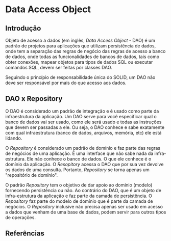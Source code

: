 # Data Access Object

## Introdução

Objeto de acesso a dados (em inglês, *Data Access Object* - DAO) é um padrão de projetos para aplicações que utilizam persistência de dados, onde tem a separação das regras de negócio das regras de acesso a banco de dados, onde todas as funcionalidades de bancos de dados, tais como obter conexões, mapear objetos para tipos de dados SQL ou executar comandos SQL, devem ser feitas por classes DAO.

Seguindo o princípio de responsabilidade única do SOLID, um DAO não deve ser responsável por mais do que acesso aos dados.

## DAO x Repository

O DAO é considerado um padrão de integração e é usado como parte da infraestrutura da aplicação. Um DAO serve para você especificar qual o banco de dados vai ser usado, como ele será usado e todas as instruções que devem ser passadas a ele. Ou seja, o DAO conhece e sabe exatamente com qual infraestrutura (banco de dados, arquivos, memória, etc) ele está lidando.

O *Repository* é considerado um padrão de domínio e faz parte das regras de negócios de uma aplicação. É uma interface que não sabe nada da infra-estrutura. Ele não conhece o banco de dados. O que ele conhece é o domínio da aplicação. O *Resopitory* acessa o DAO que por sua vez devolve os dados de uma consulta. Portanto, *Repository* se torna apenas um "repositório de domínio".

O padrão *Repository* tem o objetivo de dar apoio ao domínio (modelo) fornecendo persistência ou não. Ao contrário do DAO, que é um objeto de infra-estrutura da aplicação e faz parte da camada de persistência. O *Repository* faz parte do modelo de domínio que é parte da camada de negócios. O *Repository* inclusive não precisa apenas ser usado em acesso a dados que venham de uma base de dados, podem servir para outros tipos de operações.

## Referências
